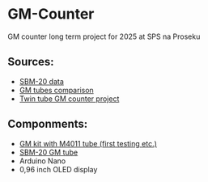 # GM-Counter
GM counter long term project for 2025 at SPS na Proseku

## Sources: 
- [SBM-20 data](https://www.gstube.com/data/2398/)
- [GM tubes comparison](https://iot-devices.com.ua/en/comparison-of-geiger-muller-tubes-sbm20-j305-and-lnd712/)
- [Twin tube GM counter project](https://www.giangrandi.org/electronics/twin-tube-geiger/twin-tube-geiger.shtml)

## Componments: 
- [GM kit with M4011 tube (first testing etc.)](https://www.aliexpress.com/item/1005005983829775.html?spm=a2g0o.productlist.main.11.7121URtvURtvMy&algo_pvid=5fe86294-a9dc-4aaa-9061-8c6e2802d0c6&algo_exp_id=5fe86294-a9dc-4aaa-9061-8c6e2802d0c6-4&pdp_npi=4%40dis%21USD%2161.17%2127.52%21%21%21442.65%21199.19%21%402103891017381561898268692e9547%2112000036629548116%21sea%21CZ%212394786101%21X&curPageLogUid=Xi7JYKipq4hK&utparam-url=scene%3Asearch%7Cquery_from%3A)
- [SBM-20 GM tube](https://www.ebay.com/itm/280865770387)
- Arduino Nano
- 0,96 inch OLED display

